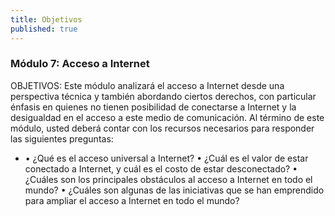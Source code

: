 ```yaml
---
title: Objetivos
published: true
---
```


### Módulo 7: Acceso a Internet
OBJETIVOS: Este módulo analizará el acceso a Internet desde una perspectiva técnica y también abordando ciertos derechos, con particular énfasis en quienes no tienen posibilidad de conectarse a Internet y la desigualdad en el acceso a este medio de comunicación. Al término de este módulo, usted deberá contar con los recursos necesarios para responder las siguientes preguntas: 
<ul><li>•	¿Qué es el acceso universal a Internet? 
•	¿Cuál es el valor de estar conectado a Internet, y cuál es el costo de estar desconectado? 
•	¿Cuáles son los principales obstáculos al acceso a Internet en todo el mundo? 
•	¿Cuáles son algunas de las iniciativas que se han emprendido para ampliar el acceso a Internet en todo el mundo? 
